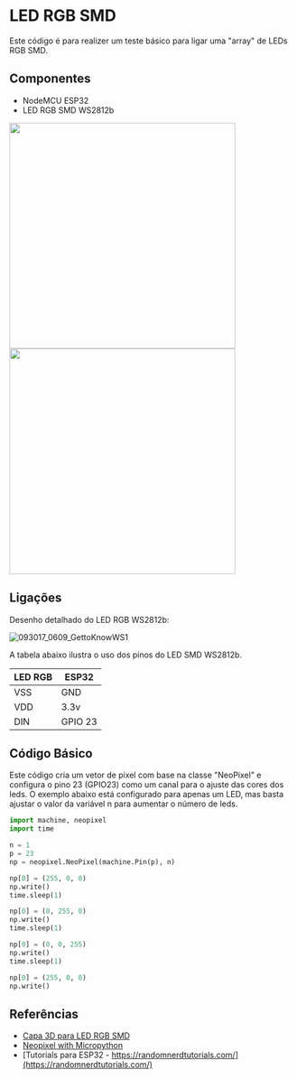 # LED RGB SMD

Este código é para realizer um teste básico para ligar uma "array" de LEDs RGB SMD.  

## Componentes 
* NodeMCU ESP32 
* LED RGB SMD WS2812b 

 

<img src="https://user-images.githubusercontent.com/19957124/199511407-44272aba-0163-4ffd-b9f7-639ee960c1fa.jpeg" width="400">


<img src="https://user-images.githubusercontent.com/19957124/199524886-7dc157a6-627d-4e3a-b486-90b4f6fadc37.jpeg" width="400">

## Ligações 

Desenho detalhado do LED RGB WS2812b: 

![093017_0609_GettoKnowWS1](https://user-images.githubusercontent.com/19957124/199502971-574e33a6-bc33-44f6-bb2f-d268cd71f303.png)



 
A tabela abaixo ilustra o uso dos pinos do LED SMD WS2812b. 

| LED RGB | ESP32 |
| --------------- | --------------- | 
| VSS  | GND  | 
| VDD | 3.3v | 
| DIN  | GPIO 23 | 

## Código Básico 

Este código cria um vetor de pixel com base na classe "NeoPixel" e configura o pino 23 (GPIO23) como um canal para o ajuste das cores dos leds. O exemplo abaixo está configurado para apenas um LED, mas basta ajustar o valor da variável n para aumentar o número de leds.   

```python 
import machine, neopixel
import time

n = 1
p = 23
np = neopixel.NeoPixel(machine.Pin(p), n)

np[0] = (255, 0, 0)
np.write()
time.sleep(1)

np[0] = (0, 255, 0)
np.write()
time.sleep(1)

np[0] = (0, 0, 255)
np.write()
time.sleep(1)

np[0] = (255, 0, 0)
np.write()
```
 
## Referências 
* [Capa 3D para LED RGB SMD](https://youtu.be/36GOA4zXLVs)
* [Neopixel with Micropython](https://docs.micropython.org/en/latest/esp8266/tutorial/neopixel.html) 
* [Tutorials para ESP32 - https://randomnerdtutorials.com/](https://randomnerdtutorials.com/) 
